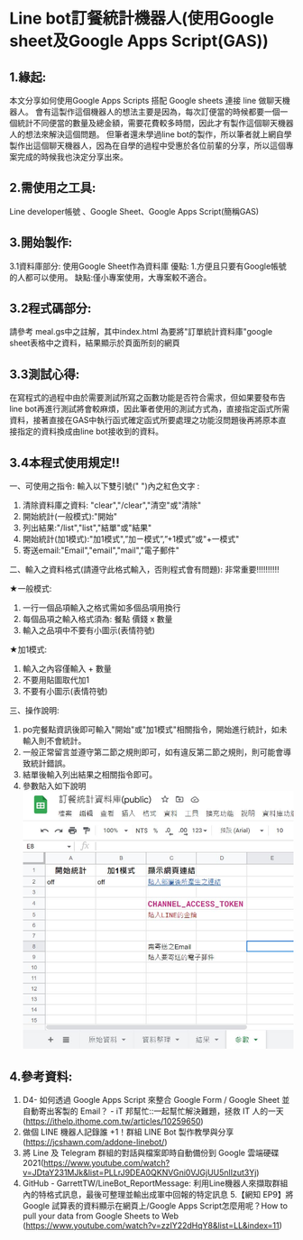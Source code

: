 # Line bot訂餐統計機器人(使用Google sheet及Google Apps Script(GAS))

## 1.緣起:
本文分享如何使用Google Apps Scripts 搭配 Google sheets 連接 line 做聊天機器人。
會有這製作這個機器人的想法主要是因為，每次訂便當的時候都要一個一個統計不同便當的數量及總金額，需要花費較多時間，因此才有製作這個聊天機器人的想法來解決這個問題。
但筆者還未學過line bot的製作，所以筆者就上網自學製作出這個聊天機器人，因為在自學的過程中受惠於各位前輩的分享，所以這個專案完成的時候我也決定分享出來。

## 2.需使用之工具:
Line developer帳號 、Google Sheet、Google Apps Script(簡稱GAS)

## 3.開始製作:
3.1資料庫部分:
使用Google Sheet作為資料庫
優點: 1.方便且只要有Google帳號的人都可以使用。
缺點:僅小專案使用，大專案較不適合。

## 3.2程式碼部分:
請參考	meal.gs中之註解，其中index.html 為要將"訂單統計資料庫"google sheet表格中之資料，結果顯示於頁面所刻的網頁

## 3.3測試心得:
在寫程式的過程中由於需要測試所寫之函數功能是否符合需求，但如果要發布告line bot再進行測試將會較麻煩，因此筆者使用的測試方式為，直接指定函式所需資料，接著直接在GAS中執行函式確定函式所要處理之功能沒問題後再將原本直接指定的資料換成由line bot接收到的資料。

## 3.4本程式使用規定!!
一、可使用之指令:
輸入以下雙引號(" ")內之紅色文字 :
1. 清除資料庫之資料: "clear","/clear","清空"或"清除"
2. 開始統計(一般模式):"開始"
3. 列出結果:"/list","list","結單"或"結果"
4. 開始統計(加1模式):"加1模式",”加ㄧ模式”,”+1模式”或"+一模式"
5. 寄送email:"Email","email","mail","電子郵件"

二、輸入之資料格式(請遵守此格式輸入，否則程式會有問題):  非常重要!!!!!!!!!!

★一般模式:
1. 一行一個品項輸入之格式需如多個品項用換行
2. 每個品項之輸入格式須為: 餐點 價錢 x 數量
3. 輸入之品項中不要有小圖示(表情符號)

★加1模式:
1. 輸入之內容僅輸入 + 數量
2. 不要用貼圖取代加1
3. 不要有小圖示(表情符號)

三、操作說明:
1. po完餐點資訊後即可輸入"開始"或"加1模式"相關指令，開始進行統計，如未輸入則不會統計。
2. 一般正常留言並遵守第二節之規則即可，如有違反第二節之規則，則可能會導致統計錯誤。
3. 結單後輸入列出結果之相關指令即可。
4. 參數貼入如下說明
 ![image](https://github.com/RyanFengC/GAS_meal_order/blob/master/%E5%8F%83%E6%95%B8%E4%BB%8B%E7%B4%B9.JPG)

## 4.參考資料:
1. D4- 如何透過 Google Apps Script 來整合 Google Form / Google Sheet 並自動寄出客製的 Email？ - iT 邦幫忙::一起幫忙解決難題，拯救 IT 人的一天 (https://ithelp.ithome.com.tw/articles/10259650)
2. 做個 LINE 機器人記錄誰 +1！群組 LINE Bot 製作教學與分享 (https://jcshawn.com/addone-linebot/)
3. 將 Line 及 Telegram 群組的對話與檔案即時自動備份到 Google 雲端硬碟 2021(https://www.youtube.com/watch?v=JDtaY231MJk&list=PLLrJ9DEA0QKNVGni0VJGjUU5nlIzut3Yj)
4. GitHub - GarrettTW/LineBot_ReportMessage: 利用Line機器人來擷取群組內的特格式訊息，最後可整理並輸出成軍中回報的特定訊息
5.【網知 EP9】將Google 試算表的資料顯示在網頁上/Google Apps Script怎麼用呢？How to pull your data from Google Sheets to Web (https://www.youtube.com/watch?v=zzIY22dHqY8&list=LL&index=11)
